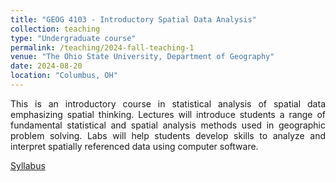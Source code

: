 ```yaml
---
title: "GEOG 4103 - Introductory Spatial Data Analysis"
collection: teaching
type: "Undergraduate course"
permalink: /teaching/2024-fall-teaching-1
venue: "The Ohio State University, Department of Geography"
date: 2024-08-20
location: "Columbus, OH"
---
```

<p align="justify">This is an introductory course in statistical analysis of spatial data emphasizing spatial thinking. Lectures will introduce students a range of fundamental statistical and spatial analysis methods used in geographic problem solving. Labs will help students develop skills to analyze and interpret spatially referenced data using computer software.</p>

[Syllabus](/files/GEOG_4103.pdf)

